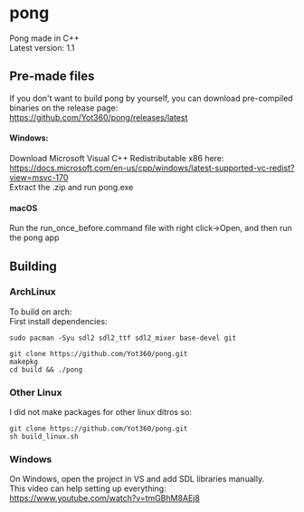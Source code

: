 # pong
Pong made in C++ </br>
Latest version: 1.1

## Pre-made files
If you don't want to build pong by yourself, you can download pre-compiled binaries on the release page:</br>
https://github.com/Yot360/pong/releases/latest

#### Windows:
Download Microsoft Visual C++ Redistributable x86 here: https://docs.microsoft.com/en-us/cpp/windows/latest-supported-vc-redist?view=msvc-170</br>
Extract the .zip and run pong.exe

#### macOS
Run the run_once_before.command file with right click->Open, and then run the pong app

## Building
### ArchLinux
To build on arch: </br>
First install dependencies:
```
sudo pacman -Syu sdl2 sdl2_ttf sdl2_mixer base-devel git
```
```
git clone https://github.com/Yot360/pong.git
makepkg
cd build && ./pong
```

### Other Linux
I did not make packages for other linux ditros so:
```
git clone https://github.com/Yot360/pong.git
sh build_linux.sh
```

### Windows
On Windows, open the project in VS and add SDL libraries manually.</br>
This video can help setting up everything: https://www.youtube.com/watch?v=tmGBhM8AEj8

